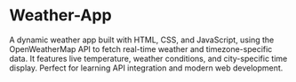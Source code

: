# Weather-App
A dynamic weather app built with HTML, CSS, and JavaScript, using the OpenWeatherMap API to fetch real-time weather and timezone-specific data. It features live temperature, weather conditions, and city-specific time display. Perfect for learning API integration and modern web development.
